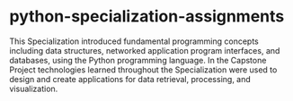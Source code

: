 # python-specialization-assignments
This Specialization introduced fundamental programming concepts including data structures, networked application program interfaces, and databases, using the Python programming language. In the Capstone Project technologies learned throughout the Specialization were used to design and create applications for data retrieval, processing, and visualization.
